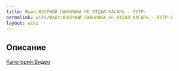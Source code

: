 ```yaml
---
title: Файл:ОЗОРНОЙ ПАКНИШКА НЕ ОТДАЛ КАСАРЬ - RYTP-
permalink: wiki/Файл:ОЗОРНОЙ_ПАКНИШКА_НЕ_ОТДАЛ_КАСАРЬ_-_RYTP-/
layout: wiki
---
```


## Описание

[Категория:Видео](Категория:Видео "wikilink")
